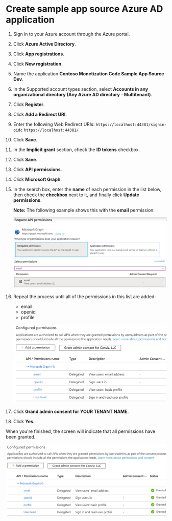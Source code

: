 # Create sample app source Azure AD application

1. Sign in to your Azure account through the Azure portal.
1. Click **Azure Active Directory**.
1. Click **App registrations**.
1. Click **New registration**.
1. Name the application **Contoso Monetization Code Sample App Source Dev**. 
1. In the Supported account types section, select **Accounts in any organizational directory (Any Azure AD directory - Multitenant)**.
1. Click **Register**.
1. Click **Add a Redirect URI**.
1. Enter the following Web Redirect URIs:
	`https://localhost:44381/signin-oidc`
	`https://localhost:44381/`
1. Click **Save**.
1. In the **Implicit grant** section, check the **ID tokens** checkbox.
1. Click **Save**.
1. Click **API permissions**.
1. Click **Microsoft Graph**.
1. In the search box, enter the **name** of each permission in the list below, then check the **checkbox** next to it, and finally click **Update permissions**.

	**Note:** The following example shows this with the **email** permission.

	![Azure AD Consent Permissions](./Images/app-source-aad-app-02.png)

1. Repeat the process until all of the permissions in this list are added:
	
	- email
	- openid
	- profile	

	![Permissions added](./Images/app-source-aad-app-03.png)

1. Click **Grand admin consent for YOUR TENANT NAME**.
1. Click **Yes**.

When you're finished, the screen will indicate that all permissions have been granted.

![Permissions Granted](./Images/app-source-aad-app-04.png)
